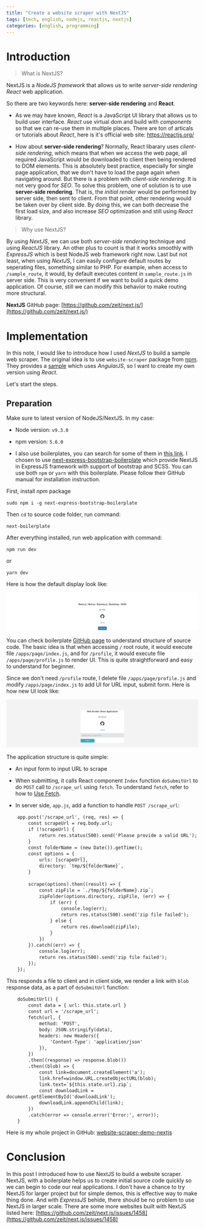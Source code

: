 ```yaml
---
title: "Create a website scraper with NextJS"
tags: [tech, english, nodejs, reactjs, nextjs]
categories: [english, programming]
---
```


# Introduction

> What is NextJS?

NextJS is a *NodeJS framework* that allows us to write *server-side rendering React* web application.

So there are two keywords here: **server-side rendering** and **React**.

* As we may have known, *React* is a JavaScript UI library that allows us to build user interface. *React* use virtual dom and build with *components* so that we can re-use them in multiple places. There are ton of articals or tutorials about *React*, here is it's official web site: https://reactjs.org/

* How about **server-side rendering**? Normally, React libarary uses *client-side rendering*, which means that when we access the web page, all required JavaScript would be downloaded to client then being rendered to DOM elements. This is absolutely best practice, especially for single page application, that we don't have to load the page again when navigating around. But there is a problem with *client-side rendering*. It is not very good for *SEO*. To solve this problem, one of solution is to use **server-side rendering**. That is, the *initial render* would be performed by server side, then sent to client. From that point, other rendering would be taken over by client side. By doing this, we can both decrease the first load size, and also increase *SEO* optimization and still using *React* library.

> Why use NextJS?

By using *NextJS*, we can use both *server-side rendering* technique and using *ReactJS* library. An other plus to count is that it works smoothly with *ExpressJS* which is best NodeJS web framework right now. Last but not least, when using *NextJS*, I can easily configure default routes by seperating files, something similar to PHP. For example, when access to `/sample_route`, it would, by default executes content in `sample_route.js` in server side. This is very convenient if we want to build a quick demo application. Of course, still we can modify this behavior to make routing more structural.

**NextJS** GitHub page: [https://github.com/zeit/next.js/](https://github.com/zeit/next.js/)

<script async src="//pagead2.googlesyndication.com/pagead/js/adsbygoogle.js"></script>
<ins class="adsbygoogle"
     style="display:block; text-align:center;"
     data-ad-layout="in-article"
     data-ad-format="fluid"
     data-ad-client="ca-pub-2750437710821247"
     data-ad-slot="8905029259"></ins>
<script>
     (adsbygoogle = window.adsbygoogle || []).push({});
</script>

# Implementation

In this note, I would like to introduce how I used *NextJS* to build a sample web scraper. The original idea is to use `website-scraper` package from [npm](https://www.npmjs.com/package/website-scraper). They provides a [sample](https://github.com/website-scraper/demo) which uses *AngularJS*, so I want to create my own version using *React*.

Let's start the steps.

## Preparation

Make sure to latest version of NodeJS/NextJS. In my case:

* Node version: `v9.3.0`

* npm version: `5.6.0`

* I also use boilerplates, you can search for some of them in [this link](https://github.com/unicodeveloper/awesome-nextjs). I chosen to use [next-express-bootstrap-boilerplate](https://github.com/MustansirZia/next-express-bootstrap-boilerplate) which provide NextJS in ExpressJS framework with support of bootstrap and SCSS. You can use both `npm` or `yarn` with this boilerplate. Please follow their GitHub manual for installation instruction.

First, install *npm* package

```
sudo npm i -g next-express-bootstrap-boilerplate
```

Then `cd` to source code folder, run command:

```
next-boilerplate
```

After everything installed, run web application with command:

```
npm run dev
```

or

```
yarn dev
```

Here is how the default display look like:

![NextJS sample](/img/nextjs_sample_01.png)

You can check boilerplate [GitHub page](https://github.com/MustansirZia/next-express-bootstrap-boilerplate) to understand structure of source code. The basic idea is that when accessing `/` root route, it would execute file `/apps/page/index.js`, and for `/profile`, it would execute file `/apps/page/profile.js` to render UI. This is quite straightforward and easy to understand for beginner.

Since we don't need `/profile` route, I delete file `/apps/page/profile.js` and modify `/apps/page/index.js` to add UI for URL input, submit form. Here is how new UI look like:

![NextJS sample](/img/nextjs_sample_02.png)

The application structure is quite simple:

* An input form to input URL to scrape

* When submitting, it calls React component `Index` function `doSubmitUrl` to do `POST` call to `/scrape_url` using `fetch`. To understand `fetch`, refer to how to [Use Fetch](https://developer.mozilla.org/en-US/docs/Web/API/Fetch_API/Using_Fetch).

* In server side, `app.js`, add a function to handle `POST /scrape_url`:

```
    app.post('/scrape_url', (req, res) => {
        const scrapeUrl = req.body.url;
        if (!scrapeUrl) {
            return res.status(500).send('Please provide a valid URL');
        }
        const folderName = (new Date()).getTime();
        const options = {
            urls: [scrapeUrl],
            directory: `tmp/${folderName}`,
        }

        scrape(options).then((result) => {
            const zipFile = `./tmp/${folderName}.zip`;
            zipFolder(options.directory, zipFile, (err) => {
                if (err) {
                    console.log(err);
                    return res.status(500).send('zip file failed');
                } else {
                    return res.download(zipFile);
                }
            })
        }).catch((err) => {
            console.log(err);
            return res.status(500).send('zip file failed');
        });
    });
```

This responds a file to client and in client side, we render a link with `blob` response data, as a part of `doSubmitUrl` function:

```
    doSubmitUrl() {
        const data = { url: this.state.url }
        const url = '/scrape_url';
        fetch(url, {
            method: 'POST',
            body: JSON.stringify(data),
            headers: new Headers({
                'Content-Type': 'application/json'
            }),
        })
        .then((response) => response.blob())
        .then((blob) => {
            const link=document.createElement('a');
            link.href=window.URL.createObjectURL(blob);
            link.text=`${this.state.url}.zip`;
            const downloadLink = document.getElementById('downloadLink');
            downloadLink.appendChild(link);
        })
        .catch(error => console.error('Error:', error));
    }
```

Here is my whole project in GitHub: [website-scraper-demo-nextjs](https://github.com/phuongnq/website-scraper-demo-nextjs)

# Conclusion

In this post I introduced how to use NextJS to build a website scraper. NextJS, with a boilerplate helps us to create initial source code quickly so we can begin to code our real applications. I don't have a chance to try NextJS for larger project but for simple demos, this is effective way to make thing done. And with *ExpressJS* behide, there should be no problem to use NextJS in larger scale. There are some more websites built with NextJS listed here: [https://github.com/zeit/next.js/issues/1458](https://github.com/zeit/next.js/issues/1458)

<script async src="//pagead2.googlesyndication.com/pagead/js/adsbygoogle.js"></script>
<ins class="adsbygoogle"
     style="display:block; text-align:center;"
     data-ad-layout="in-article"
     data-ad-format="fluid"
     data-ad-client="ca-pub-2750437710821247"
     data-ad-slot="8905029259"></ins>
<script>
     (adsbygoogle = window.adsbygoogle || []).push({});
</script>